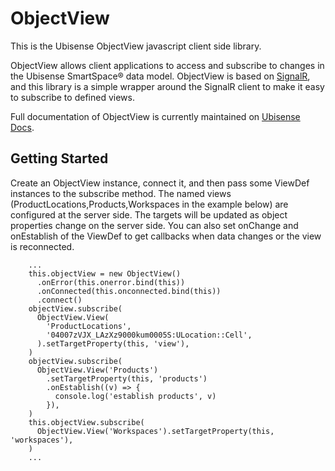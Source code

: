 # ObjectView

This is the Ubisense ObjectView javascript client side library.

ObjectView allows client applications to access and subscribe to changes in the Ubisense SmartSpace® data model. ObjectView is based on [SignalR](https://github.com/SignalR/SignalR), and this library is a simple wrapper around the SignalR client to make it easy to subscribe to defined views.

Full documentation of ObjectView is currently maintained on [Ubisense Docs](https://docs.ubisense.com).

## Getting Started
Create an ObjectView instance, connect it, and then pass some ViewDef instances to the subscribe method.  The named views (ProductLocations,Products,Workspaces in the example below) are configured at the server side.  The targets will be updated as object properties change on the server side.  You can also set onChange and onEstablish of the ViewDef to get callbacks when data changes or the view is reconnected.

```
    ...
    this.objectView = new ObjectView()
      .onError(this.onerror.bind(this))
      .onConnected(this.onconnected.bind(this))
      .connect()
    objectView.subscribe(
      ObjectView.View(
        'ProductLocations',
        '04007zVJX_LAzXz9000kum0005S:ULocation::Cell',
      ).setTargetProperty(this, 'view'),
    )
    objectView.subscribe(
      ObjectView.View('Products')
        .setTargetProperty(this, 'products')
        .onEstablish((v) => {
          console.log('establish products', v)
        }),
    )
    this.objectView.subscribe(
      ObjectView.View('Workspaces').setTargetProperty(this, 'workspaces'),
    )
    ...
```